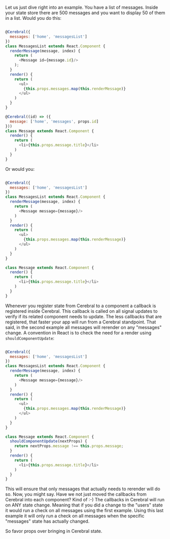 Let us just dive right into an example. You have a list of messages. Inside your state store there are 500 messages and you want to display 50 of them in a list. Would you do this:

```javascript

@Cerebral({
  messages: ['home', 'messagesList']
})
class MessagesList extends React.Component {
  renderMessage(message, index) {
    return (
      <Message id={message.id}/>
    );
  }
  render() {
    return (
      <ul>
        {this.props.messages.map(this.renderMessage)}
      </ul>
    )
  }
}

@Cerebral((id) => ({
  message: ['home', 'messages', props.id]
}))
class Message extends React.Component {
  render() {
    return (
      <li>{this.props.message.title}</li>
    )
  }
}
```

Or would you:

```javascript

@Cerebral({
  messages: ['home', 'messagesList']
})
class MessagesList extends React.Component {
  renderMessage(message, index) {
    return (
      <Message message={message}/>
    )
  }
  render() {
    return (
      <ul>
        {this.props.messages.map(this.renderMessage)}
      </ul>
    )
  }
}

class Message extends React.Component {
  render() {
    return (
      <li>{this.props.message.title}</li>
    )
  }
}
```

Whenever you register state from Cerebral to a component a callback is registered inside Cerebral. This callback is called on all signal updates to verify if its related component needs to update. The less callbacks that are registered, that faster your app will run from a Cerebral standpoint. That said, in the second example all messages will rerender on any "messages" change. A convention in React is to check the need for a render using `shouldComponentUpdate`:

```javascript

@Cerebral({
  messages: ['home', 'messagesList']
})
class MessagesList extends React.Component {
  renderMessage(message, index) {
    return (
      <Message message={message}/>
    )
  }
  render() {
    return (
      <ul>
        {this.props.messages.map(this.renderMessage)}
      </ul>
    )
  }
}

class Message extends React.Component {
  shouldComponentUpdate(nextProps) {
    return nextProps.message !== this.props.message;
  }
  render() {
    return (
      <li>{this.props.message.title}</li>
    )
  }
}
```

This will ensure that only messages that actually needs to rerender will do so. Now, you might say. Have we not just moved the callbacks from Cerebral into each component? Kind of :-) The callbacks in Cerebral will run on ANY state change. Meaning that if you did a change to the "users" state it would run a check on all messages using the first example. Using this last example it will only run a check on all messages when the specific "messages" state has actually changed.

So favor props over bringing in Cerebral state.
